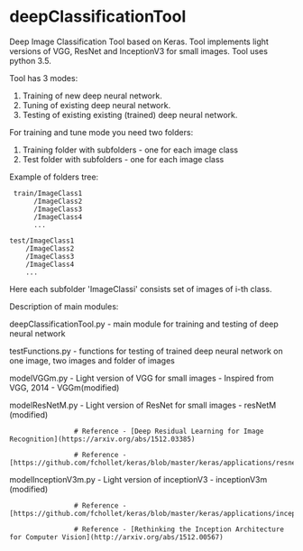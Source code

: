 # deepClassificationTool 
Deep Image Classification Tool based on Keras. Tool implements light versions of VGG, ResNet and InceptionV3 for small images.
Tool uses python 3.5. 

Tool has 3 modes:
1) Training of new deep neural network.
2) Tuning of existing deep neural network.
3) Testing of existing existing (trained) deep neural network.

For training and tune mode you need two folders:
1) Training folder with subfolders - one for each image class
2) Test folder with subfolders - one for each image class

Example of folders tree:

     train/ImageClass1
          /ImageClass2
          /ImageClass3
          /ImageClass4
          ...

    test/ImageClass1 
        /ImageClass2
        /ImageClass3
        /ImageClass4
        ...

Here each subfolder 'ImageClassi' consists set of images of i-th class.

Description of main modules:

deepClassificationTool.py - main module for training and testing of deep neural network

testFunctions.py - functions for testing of trained deep neural network on one image, two images and folder of images

modelVGGm.py - Light version of VGG for small images - Inspired from VGG, 2014 - VGGm(modified)

modelResNetM.py - Light version of ResNet for small images - resNetM (modified)

                    # Reference - [Deep Residual Learning for Image Recognition](https://arxiv.org/abs/1512.03385)
                    
                    # Reference - [https://github.com/fchollet/keras/blob/master/keras/applications/resnet50.py]
                    
modelInceptionV3m.py - Light version of inceptionV3 - inceptionV3m (modified)

                    # Reference - [https://github.com/fchollet/keras/blob/master/keras/applications/inception_v3.py]
                    
                    # Reference - [Rethinking the Inception Architecture for Computer Vision](http://arxiv.org/abs/1512.00567)
